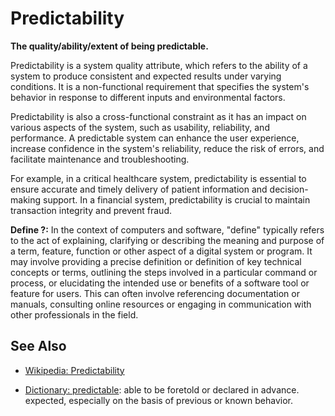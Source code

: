 # Predictability

**The quality/ability/extent of being predictable.**

<span data-chatgpt-prompt="explain Predictability (system quality attribute, non-functional requirement, cross-functional constraint)">

Predictability is a system quality attribute, which refers to the ability of a system to produce consistent and expected results under varying conditions. It is a non-functional requirement that specifies the system's behavior in response to different inputs and environmental factors.

Predictability is also a cross-functional constraint as it has an impact on various aspects of the system, such as usability, reliability, and performance. A predictable system can enhance the user experience, increase confidence in the system's reliability, reduce the risk of errors, and facilitate maintenance and troubleshooting.

For example, in a critical healthcare system, predictability is essential to ensure accurate and timely delivery of patient information and decision-making support. In a financial system, predictability is crucial to maintain transaction integrity and prevent fraud.


</span>

**Define ?:** <span data-chatgpt-prompt="define ? (computers and software)">In the context of computers and software, "define" typically refers to the act of explaining, clarifying or describing the meaning and purpose of a term, feature, function or other aspect of a digital system or program. It may involve providing a precise definition or definition of key technical concepts or terms, outlining the steps involved in a particular command or process, or elucidating the intended use or benefits of a software tool or feature for users. This can often involve referencing documentation or manuals, consulting online resources or engaging in communication with other professionals in the field.</span>

## See Also

* [Wikipedia: Predictability](https://wikipedia.org/wiki/Predictability)

* [Dictionary: predictable](https://www.dictionary.com/browse/predictable): able to be foretold or declared in advance. expected, especially on the basis of previous or known behavior.

